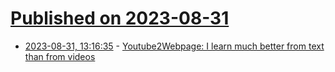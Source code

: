 # [Published on 2023-08-31](index.md)

* [2023-08-31, 13:16:35](https://lobste.rs/s/ortvfh/youtube2webpage_i_learn_much_better_from) - [Youtube2Webpage: I learn much better from text than from videos](https://github.com/obra/Youtube2Webpage)

